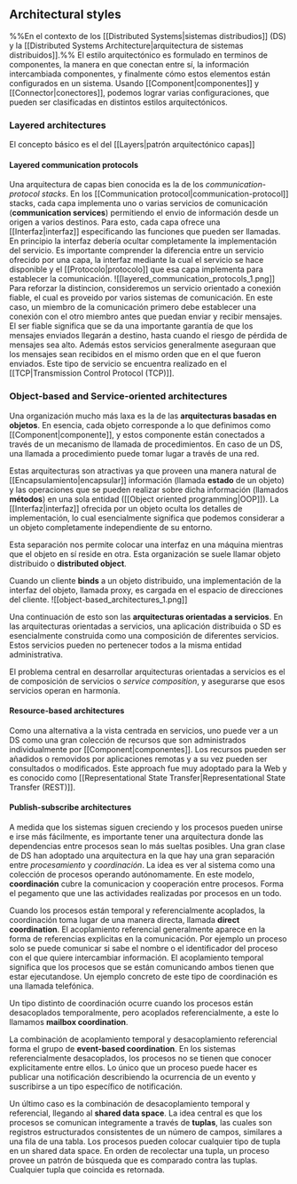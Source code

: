 ## Architectural styles
%%En el contexto de los [[Distributed Systems|sistemas distribudios]] (DS) y la [[Distributed Systems Architecture|arquitectura de sistemas distribuidos]].%%
El estilo arquitectónico es formulado en terminos de componentes, la manera en que conectan entre sí, la información intercambiada componentes, y finalmente cómo estos elementos están configurados en un sistema. Usando [[Component|componentes]] y [[Connector|conectores]], podemos lograr varias configuraciones, que pueden ser clasificadas en distintos estilos arquitectónicos.

### Layered architectures
El concepto básico es el del [[Layers|patrón arquitectónico capas]]

#### Layered communication protocols
Una arquitectura de capas bien conocida es la de los *communication-protocol stacks*. En los [[Communication protocol|communication-protocol]] stacks, cada capa implementa uno o varias servicios de comunicación (**communication services**) permitiendo el envio de información desde un origen a varios destinos. Para esto, cada capa ofrece una [[Interfaz|interfaz]] especificando las funciones que pueden ser llamadas. En principio la interfaz debería ocultar completamente la implementación del servicio.
Es importante comprender la diferencia entre un servicio ofrecido por una capa, la interfaz mediante la cual el servicio se hace disponible y el [[Protocolo|protocolo]] que esa capa implementa para establecer la comunicación.
![[layered_communication_protocols_1.png]]
Para reforzar la distincion, consideremos un servicio orientado a conexión fiable, el cual es proveido por varios sistemas de comunicación. En este caso, un miembro de la comunicación primero debe establecer una conexión con el otro miembro antes que puedan enviar y recibir mensajes. El ser fiable significa que se da una importante garantía de que los mensajes enviados llegarán a destino, hasta cuando el riesgo de pérdida de mensajes sea alto. Además estos servicios generalmente aseguraan que los mensajes sean recibidos en el mismo orden que en el que fueron enviados. Este tipo de servicio se encuentra realizado en el [[TCP|Transmission Control Protocol (TCP)]].

### Object-based and Service-oriented architectures
Una organización mucho más laxa es la de las **arquitecturas basadas en objetos**. En esencia, cada objeto corresponde a lo que definimos como [[Component|componente]], y estos componente están conectados a través de un mecanismo de llamada de procedimientos. En caso de un DS, una llamada a procedimiento puede tomar lugar a través de una red.

Estas arquitecturas son atractivas ya que proveen una manera natural de [[Encapsulamiento|encapsular]] información (llamada **estado** de un objeto) y las operaciones que se pueden realizar sobre dicha información (llamados **métodos**) en una sola entidad ([[Object oriented programming|OOP]]). La [[Interfaz|interfaz]] ofrecida por un objeto oculta los detalles de implementación, lo cual esencialmente significa que podemos considerar a un objeto completamente independiente de su entorno.

Esta separación nos permite colocar una interfaz en una máquina mientras que el objeto en sí reside en otra. Esta organización se suele llamar objeto distribuido o **distributed object**.

Cuando un cliente **binds** a un objeto distribuido, una implementación de la interfaz del objeto, llamada proxy, es cargada en el espacio de direcciones del cliente.
![[object-based_architectures_1.png]]

Una continuación de esto son las **arquitecturas orientadas a servicios**. En las arquitecturas orientadas a servicios, una aplicación distribuida o SD es esencialmente construida como una composición de diferentes servicios. Estos servicios pueden no pertenecer todos a la misma entidad administrativa.

El problema central en desarrollar arquitecturas orientadas a servicios es el de composición de servicios o *service composition*, y asegurarse que esos servicios operan en harmonía.

#### Resource-based architectures
Como una alternativa a la vista centrada en servicios, uno puede ver a un DS como una gran colección de recursos que son administrados individualmente por [[Component|componentes]]. Los recursos pueden ser añadidos o removidos por aplicaciones remotas y a su vez pueden ser consultados o modificados. Este approach fue muy adoptado para la Web y es conocido como [[Representational State Transfer|Representational State Transfer (REST)]].

#### Publish-subscribe architectures
A medida que los sistemas siguen creciendo y los procesos pueden unirse e irse más fácilmente, es importante tener una arquitectura donde las dependencias entre procesos sean lo más sueltas posibles. Una gran clase de DS han adoptado una arquitectura en la que hay una gran separación entre *procesamiento* y *coordinación*. La idea es ver al sistema como una colección de procesos operando autónomamente. En este modelo, **coordinación** cubre la comunicacion y cooperación entre procesos. Forma el pegamento que une las actividades realizadas por procesos en un todo.

Cuando los procesos están temporal y referencialmente acoplados, la coordinación toma lugar de una manera directa, llamada **direct coordination**. El acoplamiento referencial generalmente aparece en la forma de referencias explicitas en la comunicación. Por ejemplo un proceso solo se puede comunicar si sabe el nombre o el identificador del proceso con el que quiere intercambiar información. El acoplamiento temporal significa que los procesos que se están comunicando ambos tienen que estar ejecutandose. Un ejemplo concreto de este tipo de coordinación es una llamada telefónica.

Un tipo distinto de coordinación ocurre cuando los procesos están desacoplados temporalmente, pero acoplados referencialmente, a este lo llamamos **mailbox coordination**.

La combinación de acoplamiento temporal y desacoplamiento referencial forma el grupo de **event-based coordination**. En los sistemas referencialmente desacoplados, los procesos no se tienen que conocer explicitamente entre ellos. Lo único que un proceso puede hacer es publicar una notificación describiendo la ocurrencia de un evento y suscribirse a un tipo específico de notificación.

Un último caso es la combinación de desacoplamiento temporal y referencial, llegando al **shared data space**. La idea central es que los procesos se comunican integramente a través de **tuplas**, las cuales son registros estructurados consistentes de un número de campos, similares a una fila de una tabla. Los procesos pueden colocar cualquier tipo de tupla en un shared data space. En orden de recolectar una tupla, un proceso provee un patrón de búsqueda que es comparado contra las tuplas. Cualquier tupla que coincida es retornada.